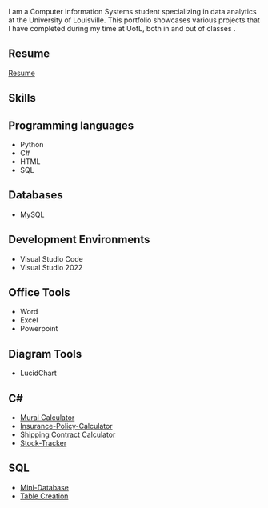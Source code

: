 I am a Computer Information Systems student specializing in data analytics at the University of Louisville. This portfolio showcases various projects that I have completed during my time at UofL, both in and out of classes
. 
## Resume
[Resume](https://pages.github.com/)

## Skills

## Programming languages
* Python
* C#
* HTML
* SQL

## Databases
* MySQL

## Development Environments
* Visual Studio Code
* Visual Studio 2022

## Office Tools
* Word
* Excel
* Powerpoint

## Diagram Tools
* LucidChart

## C#
* [Mural Calculator](https://github.com/AlexanderWelsh/Mural-Calculator)
* [Insurance-Policy-Calculator](https://github.com/AlexanderWelsh/Insurance-Policy-Calculator/tree/main)
* [Shipping Contract Calculator](https://github.com/AlexanderWelsh/Shipping-Contract-Calculator)
* [Stock-Tracker](https://github.com/AlexanderWelsh/Stock-Tracker)

## SQL
* [Mini-Database](https://github.com/AlexanderWelsh/Mini-Database)
* [Table Creation](https://github.com/AlexanderWelsh/Table-Creation/tree/main)
